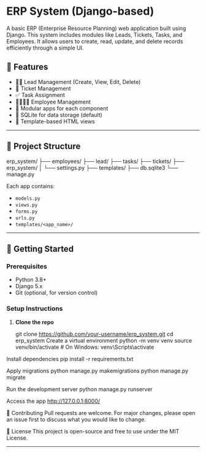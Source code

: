 # ERP System (Django-based)

A basic ERP (Enterprise Resource Planning) web application built using Django. This system includes modules like Leads, Tickets, Tasks, and Employees. It allows users to create, read, update, and delete records efficiently through a simple UI.

## 🔧 Features

- 🧑‍💼 Lead Management (Create, View, Edit, Delete)
- 🎫 Ticket Management
- ✅ Task Assignment
- 👨‍👩‍👧‍👦 Employee Management
- 📁 Modular apps for each component
- 🧠 SQLite for data storage (default)
- 📄 Template-based HTML views

---

## 📁 Project Structure

erp_system/
├── employees/
├── lead/
├── tasks/
├── tickets/
├── erp_system/
│ └── settings.py
├── templates/
├── db.sqlite3
└── manage.py


Each app contains:
- `models.py`
- `views.py`
- `forms.py`
- `urls.py`
- `templates/<app_name>/`

---

## 🚀 Getting Started

### Prerequisites
- Python 3.8+
- Django 5.x
- Git (optional, for version control)

### Setup Instructions

1. **Clone the repo**

   git clone https://github.com/your-username/erp_system.git
   cd erp_system
Create a virtual environment
python -m venv venv
source venv/bin/activate  # On Windows: venv\Scripts\activate

Install dependencies
pip install -r requirements.txt

Apply migrations
python manage.py makemigrations
python manage.py migrate

Run the development server
python manage.py runserver

Access the app
http://127.0.0.1:8000/

🤝 Contributing
Pull requests are welcome. For major changes, please open an issue first to discuss what you would like to change.

📜 License
This project is open-source and free to use under the MIT License.

---
